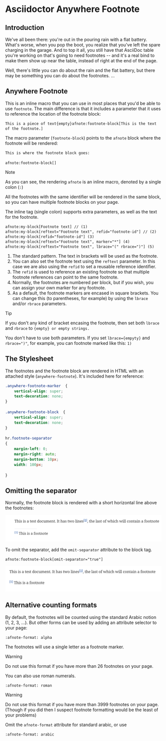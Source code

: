 # Asciidoctor Anywhere Footnote

## Introduction

We've all been there: you're out in the pouring rain with a flat battery.
What's worse, when you pop the boot, you realize that you've left the spare charging in the garage.
And to top it all, you still have that AsciiDoc table you're working on that's going to need footnotes
-- and it's a real bind to make them show up near the table, instead of right at the end of the page.

Well, there's little you can do about the rain and the flat battery, but there may be something you can do about the footnotes. …

## Anywhere Footnote

This is an inline macro that you can use in most places that you'd be able to use `footnote`.
The main difference is that it includes a parameter that it uses to reference the location of the footnote block:

```asciidoc
This is a piece of text{empty}afnote:footnote-block[This is the text of the footnote.]
```


The macro parameter (`footnote-block`) points to the `afnote` block where the footnote will be rendered:

```asciidoc
This is where the footnote block goes:

afnote:footnote-block[]
```

> [!NOTE]
> As you can see, the rendering `afnote` is an inline macro, denoted by a single colon (`:`)

All the footnotes with the same identifier will be rendered in the same block,
so you can have multiple footnote blocks on your page.

The inline tag (single colon) supports extra parameters, as well as the text for the footnote.

```
afnote:my-block[Footnote text] // (1)
afnote:my-block[reftext="Footnote text", refid="footnote-id"] // (2)
afnote:my-block[refid="footnote-id"] (3)
afnote:my-block[reftext="Footnote text", marker="*"] (4)
afnote:my-block[reftext="Footnote text", lbrace="(" rbrace=")"] (5)
```


1. The standard pattern. The text in brackets will be used as the footnote.
2. You can also set the footnote text using the `reftext` parameter. In this case we are also using the `refid` to set a reusable reference identifier.
3. The `refid` is used to reference an existing footnote so that multiple footnote references can point to the same footnote.
4. Normally, the footnotes are numbered per block, but if you wish, you can assign your own marker for any footnote.
5. As a default, the footnote markers are encased in square brackets. You can change this (to parentheses, for example) 
by using the `lbrace` and/or `rbrace` parameters.

> [!TIP] 
> If you don't any kind of bracket encasing the footnote, then set both `lbrace` and `rbrace` to `{empty} or empty strings.`
>
> You don't have to use both parameters. If you set `lbrace={empyty}` and  `rbrace=")"`, for example, you can footnote marked like this: `1)`

## The Stylesheet

The footnotes and the footnote block are rendered in HTML with an attached style (`anywhere-footnote`).
It's included here for reference:

```css
.anywhere-footnote-marker  {
    vertical-align: super;
    text-decoration: none;
}

.anywhere-footnote-block  {
    vertical-align: super;
    text-decoration: none;
}

hr.footnote-separator
{
    margin-left: 0;
    margin-right: auto;
    margin-bottom: 10px;
    width: 100px;

}
```

## Omitting the separator

Normally, the footnote block is rendered with a short horizontal line above the footnotes:

![footnote separator](footnote-separator.png "Footnote separator")

To omit the separator, add the `omit-separator` attribute to the block tag.

```asciidoc
afnote:footnote-block[omit-separator="true"]
```
![Footnotes without separator](footnote-without-separator.png "Footnotes without separators")

## Alternative counting formats

By default, the footnotes will be counted using the standard Arabic notion (1, 2, 3, …). 
But other forms can be used by adding an attribute selector to your page:

```asciidoc
:afnote-format: alpha
```
The footnotes will use a single letter as a footnote marker.

> [!WARNING] 
> Do not use this format if you have more than 26 footnotes on your page. 

You can also use roman numerals.

```asciidoc
:afnote-format: roman
```

> [!WARNING]
> Do not use this format if you have more than 3999 footnotes on your page.
> (Though if you did then I suspect footnote formatting would be the least of your problems)

Omit the `afnote-format` attribute for standard arabic, or use

```asciidoc
:afnote-format: arabic
```





